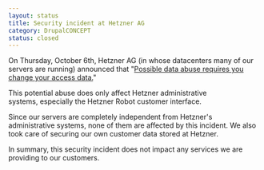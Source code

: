 ```yaml
---
layout: status
title: Security incident at Hetzner AG
category: DrupalCONCEPT
status: closed
---
```

<p>On Thursday, October 6th, Hetzner AG (in whose datacenters many of our servers are running) announced that "<span><a href="http://www.hetzner-status.de/en.html#126">Possible data abuse requires you change your access data.</a>"</span></p>
<p><span>This potential abuse does only affect Hetzner administrative systems,&nbsp;especially the Hetzner Robot customer interface. </span></p>
<p>Since our servers are completely independent from Hetzner's administrative systems, none of them are affected by this incident.&nbsp;We also took care of securing our own customer data stored at Hetzner.</p>
<p>In summary, this security incident does not impact any services we are providing to our customers.</p>